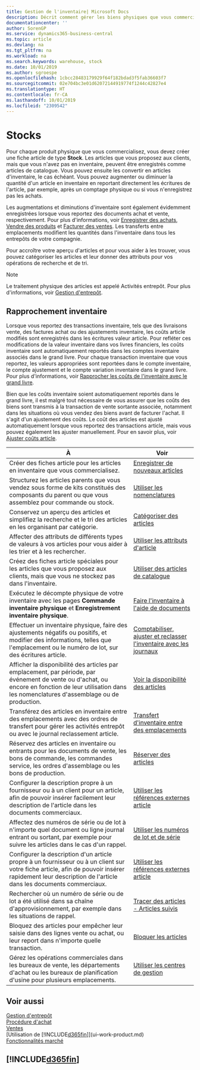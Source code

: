 ```yaml
---
title: Gestion de l'inventaire| Microsoft Docs
description: Décrit comment gérer les biens physiques que vous commercialisez, par exemple, la gestion du stock de votre entrepôt.
documentationcenter: ''
author: SorenGP
ms.service: dynamics365-business-central
ms.topic: article
ms.devlang: na
ms.tgt_pltfrm: na
ms.workload: na
ms.search.keywords: warehouse, stock
ms.date: 10/01/2019
ms.author: sgroespe
ms.openlocfilehash: 1cbcc28483179929f64f182bdad3f5fab36603f7
ms.sourcegitcommit: 02e704bc3e01d62072144919774f1244c42827e4
ms.translationtype: HT
ms.contentlocale: fr-CA
ms.lasthandoff: 10/01/2019
ms.locfileid: "2309542"
---
```

# <a name="inventory"></a>Stocks
Pour chaque produit physique que vous commercialisez, vous devez créer une fiche article de type **Stock**. Les articles que vous proposez aux clients, mais que vous n'avez pas en inventaire, peuvent être enregistrés comme articles de catalogue. Vous pouvez ensuite les convertir en articles d'inventaire, le cas échéant. Vous pouvez augmenter ou diminuer la quantité d'un article en inventaire en reportant directement les écritures de l'article, par exemple, après un comptage physique ou si vous n'enregistrez pas les achats.

Les augmentations et diminutions d'inventaire sont également évidemment enregistrées lorsque vous reportez des documents achat et vente, respectivement. Pour plus d'informations, voir [Enregistrer des achats](purchasing-how-record-purchases.md), [Vendre des produits](sales-how-sell-products.md) et  [Facturer des ventes](sales-how-invoice-sales.md). Les transferts entre emplacements modifient les quantités dans l'inventaire dans tous les entrepôts de votre compagnie.   

Pour accroître votre aperçu d'articles et pour vous aider à les trouver, vous pouvez catégoriser les articles et leur donner des attributs pour vos opérations de recherche et de tri.

> [!NOTE]
> Le traitement physique des articles est appelé Activités entrepôt. Pour plus d'informations, voir [Gestion d'entrepôt](warehouse-manage-warehouse.md).

## <a name="inventory-reconciliation"></a>Rapprochement inventaire
Lorsque vous reportez des transactions inventaire, tels que des livraisons vente, des factures achat ou des ajustements inventaire, les coûts article modifiés sont enregistrés dans les écritures valeur article. Pour refléter ces modifications de la valeur inventaire dans vos livres financiers, les coûts inventaire sont automatiquement reportés dans les comptes inventaire associés dans le grand livre. Pour chaque transaction inventaire que vous reportez, les valeurs appropriées sont reportées dans le compte inventaire, le compte ajustement et le compte variation inventaire dans le grand livre. Pour plus d'informations, voir [Rapprocher les coûts de l'inventaire avec le grand livre](finance-how-to-post-inventory-costs-to-the-general-ledger.md).

Bien que les coûts inventaire soient automatiquement reportés dans le grand livre, il est malgré tout nécessaire de vous assurer que les coûts des biens sont transmis à la transaction de vente sortante associée, notamment dans les situations où vous vendez des biens avant de facturer l'achat. Il s'agit d'un ajustement des coûts. Le coût des articles est ajusté automatiquement lorsque vous reportez des transactions article, mais vous pouvez également les ajuster manuellement. Pour en savoir plus, voir [Ajuster coûts article](inventory-how-adjust-item-costs.md).

|À |Voir |
|---|----|
|Créer des fiches article pour les articles en inventaire que vous commercialisez.|[Enregistrer de nouveaux articles](inventory-how-register-new-items.md)|
|Structurez les articles parents que vous vendez sous forme de kits constitués des composants du parent ou que vous assemblez pour commande ou stock.|[Utiliser les nomenclatures](inventory-how-work-BOMs.md)|
|Conservez un aperçu des articles et simplifiez la recherche et le tri des articles en les organisant par catégorie.|[Catégoriser des articles](inventory-how-categorize-items.md)|
|Affecter des attributs de différents types de valeurs à vos articles pour vous aider à les trier et à les rechercher.|[Utiliser les attributs d'article](inventory-how-work-item-attributes.md)|
|Créez des fiches article spéciales pour les articles que vous proposez aux clients, mais que vous ne stockez pas dans l'inventaire.|[Utiliser des articles de catalogue](inventory-how-work-nonstock-items.md)|
|Exécutez le décompte physique de votre inventaire avec les pages **Commande inventaire physique** et **Enregistrement inventaire physique**.|[Faire l'inventaire à l'aide de documents](inventory-how-count-inventory-with-documents.md)|
|Effectuer un inventaire physique, faire des ajustements négatifs ou positifs, et modifier des informations, telles que l'emplacement ou le numéro de lot, sur des écritures article.|[Comptabiliser, ajuster et reclasser l'inventaire avec les journaux](inventory-how-count-adjust-reclassify.md)|
|Afficher la disponibilité des articles par emplacement, par période, par événement de vente ou d'achat, ou encore en fonction de leur utilisation dans les nomenclatures d'assemblage ou de production.|[Voir la disponibilité des articles](inventory-how-availability-overview.md)|
|Transférez des articles en inventaire entre des emplacements avec des ordres de transfert pour gérer les activités entrepôt ou avec le journal reclassement article.|[Transfert d'inventaire entre des emplacements](inventory-how-transfer-between-locations.md)|
|Réservez des articles en inventaire ou entrants pour les documents de vente, les bons de commande, les commandes service, les ordres d'assemblage ou les bons de production.|[Réserver des articles](inventory-how-to-reserve-items.md)|
|Configurer la description propre à un fournisseur ou à un client pour un article, afin de pouvoir insérer facilement leur description de l'article dans les documents commerciaux.|[Utiliser les références externes article](inventory-how-use-item-cross-refs.md)|
|Affectez des numéros de série ou de lot à n'importe quel document ou ligne journal entrant ou sortant, par exemple pour suivre les articles dans le cas d'un rappel.|[Utiliser les numéros de lot et de série](inventory-how-work-item-tracking.md)|
|Configurer la description d'un article propre à un fournisseur ou à un client sur votre fiche article, afin de pouvoir insérer rapidement leur description de l'article dans les documents commerciaux.|[Utiliser les références externes article](inventory-how-use-item-cross-refs.md)|
|Rechercher où un numéro de série ou de lot a été utilisé dans sa chaîne d'approvisionnement, par exemple dans les situations de rappel.|[Tracer des articles - Articles suivis](inventory-how-to-trace-item-tracked-items.md)|
|Bloquez des articles pour empêcher leur saisie dans des lignes vente ou achat, ou leur report dans n'importe quelle transaction.|[Bloquer les articles](inventory-how-block-items.md)|
|Gérez les opérations commerciales dans les bureaux de vente, les départements d'achat ou les bureaux de planification d'usine pour plusieurs emplacements.|[Utiliser les centres de gestion](inventory-responsibility-centers.md)|

## <a name="see-also"></a>Voir aussi  
[Gestion d'entrepôt](warehouse-manage-warehouse.md)  
[Procédure d'achat](purchasing-manage-purchasing.md)  
[Ventes](sales-manage-sales.md)    
[Utilisation de [!INCLUDE[d365fin](includes/d365fin_md.md)]](ui-work-product.md)  
[Fonctionnalités marché](ui-across-business-areas.md)

## [!INCLUDE[d365fin](includes/free_trial_md.md)]  
